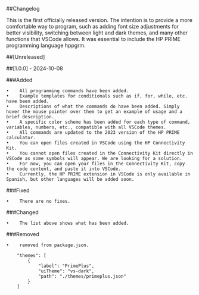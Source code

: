 ##Changelog

This is the first officially released version. The intention is to provide a more comfortable way to program, such as adding font size adjustments for better visibility, switching between light and dark themes, and many other functions that VSCode allows. It was essential to include the HP PRIME programming language hppgrm.

##[Unreleased]

##[1.0.0] - 2024-10-08

###Added

    •    All programming commands have been added.
    •    Example templates for conditionals such as if, for, while, etc. have been added.
    •    Descriptions of what the commands do have been added. Simply hover the mouse pointer over them to get an example of usage and a brief description.
    •    A specific color scheme has been added for each type of command, variables, numbers, etc., compatible with all VSCode themes.
    •    All commands are updated to the 2023 version of the HP PRIME calculator.
    •    You can open files created in VSCode using the HP Connectivity Kit.
    •    You cannot open files created in the Connectivity Kit directly in VSCode as some symbols will appear. We are looking for a solution.
    •    For now, you can open your files in the Connectivity Kit, copy the code content, and paste it into VSCode.
    •    Currently, the HP PRIME extension in VSCode is only available in Spanish, but other languages will be added soon.

###Fixed

    •    There are no fixes.

###Changed

    •    The list above shows what has been added.

###Removed

    •    removed from package.json.

        "themes": [
            {
                "label": "PrimePlus",
                "uiTheme": "vs-dark",
                "path": "./themes/primeplus.json"
            }
        ]


